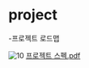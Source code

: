 # project

-프로젝트 로드맵

![10](https://user-images.githubusercontent.com/105902237/169476484-9f42f42c-65ac-441c-9ec0-9d288621e248.PNG)
[프로젝트 스펙.pdf](https://github.com/arete0120/project/files/8737334/default.pdf)
